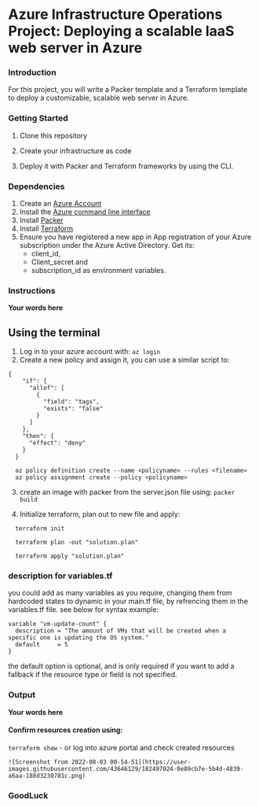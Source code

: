 # Azure Infrastructure Operations Project: Deploying a scalable IaaS web server in Azure

### Introduction
For this project, you will write a Packer template and a Terraform template to deploy a customizable, scalable web server in Azure.

### Getting Started
1. Clone this repository

2. Create your infrastructure as code

3. Deploy it with Packer and Terraform frameworks by using the CLI.

### Dependencies
1. Create an [Azure Account](https://portal.azure.com) 
2. Install the [Azure command line interface](https://docs.microsoft.com/en-us/cli/azure/install-azure-cli?view=azure-cli-latest)
3. Install [Packer](https://www.packer.io/downloads)
4. Install [Terraform](https://www.terraform.io/downloads.html)
5. Ensure you have registered a new app in App registration of your Azure subscription under the Azure Active Directory. Get its:
    - client_id,
    - Client_secret and
    - subscription_id as environment variables.

### Instructions
**Your words here**
## Using the terminal
1. Log in to your azure account with:
``` az login ```
2. Create a new policy and assign it, you can use a similar script to:
```
{
    "if": {
      "allof": [
        {
          "field": "tags",
          "exists": "false"
        }
      ]
    },
    "then": {
      "effect": "deny"
    }
  }

  az policy definition create --name <policyname> --rules <filename>
  az policy assignment create --policy <policyname>
```
3. create an image with packer from the server.json file using:
``` packer build ```

4. Initialize terraform, plan out to new file and apply:
```
  terraform init

  terraform plan -out "solution.plan"

  terraform apply "solution.plan"  
```
### description for variables.tf
you could add as many variables as you require, changing them from hardcoded states to dynamic in your main.tf file, by refrencing them in the variables.tf file. see below for syntax example:
```
variable "vm-update-count" {
  description = "The amount of VMs that will be created when a specific one is updating the OS system."
  default     = 5
}

```
the default option is optional, and is only required if you want to add a fallback if the resource type or field is not specified.

### Output
**Your words here**

#### Confirm resources creation using:
``` terraform show ```
    - or log into azure portal and check created resources
    
    ![Screenshot from 2022-08-03 00-54-51](https://user-images.githubusercontent.com/43646129/182497024-0e89cb7e-5b4d-4839-a6aa-188d3230781c.png)

### GoodLuck


